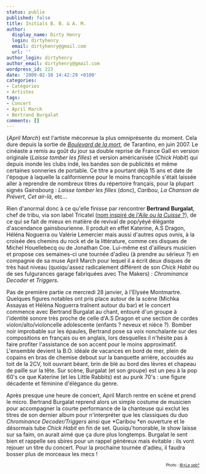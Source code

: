 ```yaml
---
status: publie
published: false
title: Initials B. B. & A. M.
author:
  display_name: Dirty Henry
  login: dirtyhenry
  email: dirtyhenry@gmail.com
  url: ''
author_login: dirtyhenry
author_email: dirtyhenry@gmail.com
wordpress_id: 223
date: '2009-02-10 14:42:29 +0100'
categories:
- Catégories
- Artistes
tags:
- Concert
- April March
- Bertrand Burgalat
comments: []
---
```

{*April March*} est l'artiste méconnue la plus omniprésente du moment. Cela dure depuis la sortie de <a href="http://www.allocine.fr/film/fichefilm_gen_cfilm=108247.html" target="_blank">*Boulevard de la mort*</a>, de Tarantino, en juin 2007. Le cinéaste a remis au goût du jour sa double reprise de France Gall en version originale (*Laisse tomber les filles*) et version américanisée (*Chick Habit*) qui depuis inonde les clubs indé, les bandes son de publicités et même certaines sonneries de portable. Ce titre a pourtant déjà 15 ans et date de l'époque à laquelle la californienne pour le moins francophile s'était laissée aller à reprendre de nombreux titres du répertoire français, pour la plupart signés Gainsbourg : *Laisse tomber les filles* (donc), *Caribou*, *La Chanson de Prévert*, *Cet air-là*, etc...

Rien d'anormal donc à ce qu'elle finisse par rencontrer __Bertrand Burgalat__, chef de tribu, via son label Tricatel (<a href="http://fr.wikipedia.org/wiki/Tricatel#Cin.C3.A9ma" target="_blank">nom inspiré de *l'Aile ou la Cuisse* ?</a>), de ce qui se fait de mieux en matière de revival de pop/yéyé élégante d'ascendance gainsbourienne. Il produit en effet Katerine, A.S Dragon, Héléna Noguerra ou Valérie Lemercier mais aussi d'autres opus ovnis, à la croisée des chemins du rock et de la littérature, comme ces disques de Michel Houellebecq ou de Jonathan Coe. Lui-même est d'ailleurs musicien et propose ces semaines-ci une tournée d'adieu (à prendre au sérieux ?) en compagnie de sa muse April March pour lequel il a écrit deux disques de très haut niveau (quoiqu'assez radicalement différent de son *Chick Habit* ou de ses fulgurances garage fabriquées avec The Makers) : *Chrominance Decoder* et *Triggers*.

Pas de première partie ce mercredi 28 janvier, à l'Elysée Montmartre. Quelques figures notables ont pris place autour de la scène (Michka Assayas et Héléna Noguerra traînent autour du bar) et le concert commence avec Bertrand Burgalat au chant, entouré d'un groupe à l'identité sonore très proche de celle d'A.S Dragon et une section de cordes violon/alto/violoncelle adolescente (enfants ? neveux et nièce ?). Bomber noir improbable sur les épaules, Bertrand pose sa voix nonchalante sur des compositions en français ou en anglais, lors desquelles il n'hésite pas à faire profiter l'assistance de son accent pour le moins approximatif. L'ensemble devient la B.O. idéale de vacances en bord de mer, plein de copains en bras de chemise debout sur la banquette arrière, accoudés au toit de la 2CV, toit ouvrant béant, brin de blé au bord des lèvres et chapeau de paille sur la tête. Sur scène, Burgalat (et son groupe) est un peu à la pop 60's ce que Katerine (et les Little Rabbits) est au punk 70's : une figure décadente et féminine d'élégance du genre.

Après presque une heure de concert, April March rentre en scène et prend le micro. Bertrand Burgalat reprend alors un simple costume de musicien pour accompagner la courte performance de la chanteuse qui exclut les titres de son dernier album pour n'interpréter que les classiques du duo *Chrominance Decoder/Triggers* ainsi que *Caribou *en ouverture et le désormais tube *Chick Habit* en fin de set. Quoiqu'honorable, le show laisse sur sa faim, on aurait aimé que ça dure plus longtemps. Burgalat le sent bien et rappelle ses sbires pour un rappel généreux mais évitable : ils vont rejouer un titre du concert. Pour la prochaine tournée d'adieu, il faudra bosser plus de morceaux les mecs !

<p style="font-size: 10px; padding-top: 0px; margin-top: 0px; margin-bottom: 0px" align="right">Photo : <a href="http://flickr.com/photos/seblascaux/">©*Le seb*</a></p>
